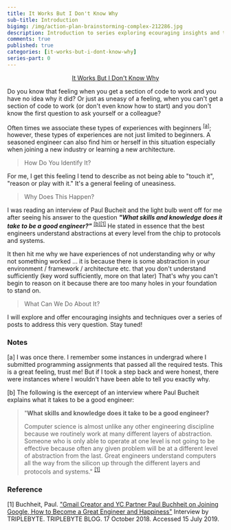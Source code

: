 ```yaml
---
title: It Works But I Don't Know Why
sub-title: Introduction
bigimg: /img/action-plan-brainstorming-complex-212286.jpg
description: Introduction to series exploring ecouraging insights and techniques to mentally deal with the sentiment of not understanding how to use a system or framework in your everyday work.
comments: true
published: true
categories: [it-works-but-i-dont-know-why]
series-part: 0
---
```

<p style="text-align: center">
	<a href="/it-works-but-i-dont-know-why">It Works But I Don't Know Why</a>
</p>

Do you know that feeling when you get a section of code to work and you have no idea why it did? Or just as uneasy of a feeling, when you can't get a section of code to work (or don't even know how to start) and you don't know the first question to ask yourself or a colleague?

Often times we associate these types of experiences with beginners <sup>[[a]](#undergrad-experience)</sup>; however, these types of experiences are not just limited to beginners.  A seasoned engineer can also find him or herself in this situation especially when joining a new industry or learning a new architecture.

> How Do You Identify It?

For me, I get this feeling I tend to describe as not being able to "touch it", "reason or play with it."  It's a general feeling of uneasiness.

> Why Does This Happen?

I was reading an interview of Paul Bucheit and the light bulb went off for me after seeing his answer to the question _**"What skills and knowledge does it take to be a good engineer?"**_ <sup>[[b]](#buchheit-inteview-passage)</sup><sup>[[1]](#buchheit-inteview)</sup>  He stated in essence that the best engineers understand abstractions at every level from the chip to protocols and systems.

It then hit me why we have experiences of not understanding why or why not something worked ... it is because there is some abstraction in your environment / framework / architecture etc. that you don't understand sufficiently (key word sufficiently, more on that later)  That's why you can't begin to reason on it because there are too many holes in your foundation to stand on.

> What Can We Do About It?

I will explore and offer encouraging insights and techniques over a series of posts to address this very question.  Stay tuned!

### Notes
[<a name="undergrad-experience">a</a>] I was once there.  I remember some instances in undergrad where I submitted programming assignments that passed all the required tests.  This is a great feeling, trust me!  But if I took a step back and were honest, there were instances where I wouldn't have been able to tell you exactly why.

[<a name="buchheit-inteview-passage">b</a>] The following is the exercept of an interview where Paul Bucheit explains what it takes to be a good engineer:

> "**What skills and knowledge does it take to be a good engineer?**
> 
> Computer science is almost unlike any other engineering discipline because we routinely work at many different layers of abstraction. Someone who is only able to operate at one level is not going to be effective because often any given problem will be at a different level of abstraction from the last. Great engineers understand computers all the way from the silicon up through the different layers and protocols and systems." <sup>[[1]](#buchheit-inteview)</sup>

### Reference

[<a name="buchheit-inteview">1</a>] Buchheit, Paul. ["Gmail Creator and YC Partner Paul Buchheit on Joining Google, How to Become a Great Engineer and Happiness"][buchheit-inteview] Interview by TRIPLEBYTE. TRIPLEBYTE BLOG. 17 October 2018. Accessed 15 July 2019.

[buchheit-inteview]: https://triplebyte.com/blog/interview-with-gmail-creator-and-y-combinator-partner-paul-buchheit